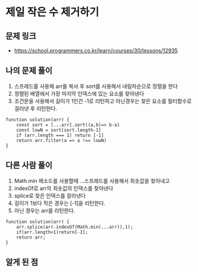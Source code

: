# 제일 작은 수 제거하기

## 문제 링크

- https://school.programmers.co.kr/learn/courses/30/lessons/12935

## 나의 문제 풀이

1. 스프레드를 사용해 arr를 복사 후 sort를 사용해서 내림차순으로 정렬을 한다
2. 정렬된 배열에서 가장 마지막 인덱스에 있는 요소를 찾아낸다
3. 조건문을 사용해서 길이가 1인건 -1로 리턴하고 아닌경우는 찾은 요소를 필터함수로 걸러낸 후 리턴한다.

```Js
function solution(arr) {
    const sort = [...arr].sort((a,b)=> b-a)
    const lowN = sort[sort.length-1]
    if (arr.length === 1) return [-1]
    return arr.filter(a => a !== lowN)
}

```

## 다른 사람 풀이

1. Math.min 메소드를 사용할때 ...스프레드를 사용해서 최솟값을 찾아내고
2. indexOf로 arr의 최솟값의 인덱스를 찾아낸다
3. splice로 찾은 인덱스를 잘라낸다
4. 길이가 1보다 작은 경우는 [-1]을 리턴한다.
5. 아닌 경우는 arr를 리턴한다.

```Js
function solution(arr) {
    arr.splice(arr.indexOf(Math.min(...arr)),1);
    if(arr.length<1)return[-1];
    return arr;
}
```

## 알게 된 점
